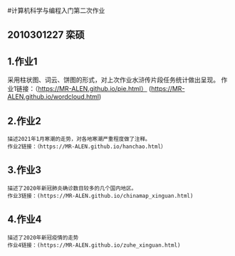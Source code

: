 #计算机科学与编程入门第二次作业
## 2010301227 栾硕
## 1.作业1
采用柱状图、词云、饼图的形式，对上次作业水浒传片段任务统计做出呈现。
作业1链接：（https://MR-ALEN.github.io/pie.html）
           (https://MR-ALEN.github.io/wordcloud.html)
           
## 2.作业2
    描述2021年1月寒潮的走势，对各地寒潮严重程度做了注释。
    作业2链接：（https://MR-ALEN.github.io/hanchao.html）
    
## 3.作业3
    描述了2020年新冠肺炎确诊数目较多的几个国内地区。
    作业3链接：(https://MR-ALEN.github.io/chinamap_xinguan.html)
    
## 4.作业4
    描述了2020年新冠疫情的走势
    作业4链接：(https://MR-ALEN.github.io/zuhe_xinguan.html)
